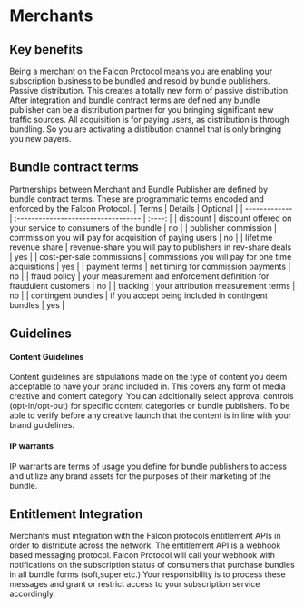# Merchants

## Key benefits
Being a merchant on the Falcon Protocol means you are enabling your subscription
business to be bundled and resold by bundle publishers. Passive distribution.
This creates a totally new form of passive distribution. After integration and
bundle contract terms are defined any bundle publisher can be a distribution
partner for you bringing significant new traffic sources. All acquisition is for
paying users, as distribution is through bundling. So you are activating a
distibution channel that is only bringing you new payers.

## Bundle contract terms
Partnerships between Merchant and Bundle Publisher are defined by bundle
contract terms. These are programmatic terms encoded and enforced by the Falcon
Protocol.
| Terms        |      Details      |  Optional |
| ------------- | :---------------------------------- | :----: |
| discount      | discount offered on your service to consumers of the bundle | no |
| publisher commission      |   commission you will pay for acquisition of paying users    |   no |
| lifetime revenue share |    revenue-share you will pay to publishers in rev-share deals   |    yes |
| cost-per-sale commissions |    commissions you will pay for one time acquisitions   |    yes |
| payment terms |    net timing for commission payments   |    no |
| fraud policy |    your measurement and enforcement definition for fraudulent customers   |    no |
| tracking | your attribution measurement terms   |    no |
| contingent bundles | if you accept being included in contingent bundles   |    yes |

## Guidelines
#### Content Guidelines
Content guidelines are stipulations made on the type of content you deem
acceptable to have your brand included in. This covers any form of media
creative and content category. You can additionally select approval controls
(opt-in/opt-out) for specific content categories or bundle publishers. To be
able to verify before any creative launch that the content is in line with your
brand guidelines.
#### IP warrants
IP warrants are terms of usage you define for bundle publishers to access and
utilize any brand assets for the purposes of their marketing of the bundle.

## Entitlement Integration
Merchants must integration with the Falcon protocols entitlement APIs in order
to distribute across the network. The entitlement API is a webhook based
messaging protocol. Falcon Protocol will call your webhook with notifications on
the subscription status of consumers that purchase bundles in all bundle forms
(soft,super etc.) Your responsibility is to process these messages and grant or
restrict access to your subscription service accordingly. 
